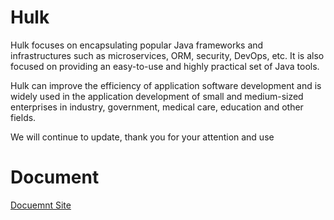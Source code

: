 # Hulk
Hulk focuses on encapsulating popular Java frameworks and infrastructures such as microservices, ORM, security, DevOps, etc. It is also focused on providing an easy-to-use and highly practical set of Java tools.

Hulk can improve the efficiency of application software development and is widely used in the application development of small and medium-sized enterprises in industry, government, medical care, education and other fields.

We will continue to update, thank you for your attention and use

# Document
[Docuemnt Site](https://jherculesqz.github.io/Hulk/)

